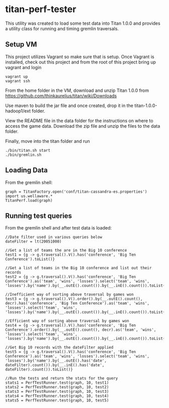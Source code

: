 # titan-perf-tester

This utility was created to load some test data into Titan 1.0.0 and provides a utility class for running and timing gremlin traversals.

## Setup VM

This project utilizes Vagrant so make sure that is setup.  Once Vagrant is installed, check out this project and from the root of this project bring up vagrant and login

```
vagrant up
vagrant ssh
```

From the home folder in the VM, download and unzip Titan 1.0.0 from https://github.com/thinkaurelius/titan/wiki/Downloads

Use maven to build the jar file and once created, drop it in the titan-1.0.0-hadoop1/ext folder.

View the README file in the data folder for the instructions on where to access the game data.  Download the zip file and unzip the files to the data folder.

Finally, move into the titan folder and run

```
./bin/titan.sh start
./bin/gremlin.sh
```

## Loading Data

From the gremlin shell:

```
graph = TitanFactory.open('conf/titan-cassandra-es.properties')
import us.wellaware.*
TitanPerf.load(graph)
```

## Running test queries

From the gremlin shell and after test data is loaded:

```
//Date filter used in various queries below
dateFilter = lt(20051000)

//Get a list of teams the are in the Big 10 conference
test1 = {g -> g.traversal().V().has('conference', 'Big Ten Conference').toList()}

//Get a list of teams in the Big 10 conference and list out their records
test2 = {g -> g.traversal().V().has('conference', 'Big Ten Conference').as('team', 'wins', 'losses').select('team', 'wins', 'losses').by('name').by(__.outE().count()).by(__.inE().count()).toList()}

//Inefficient way of sorting above traversal by games won
test3 = {g -> g.traversal().V().order().by(__.outE().count(), decr).has('conference', 'Big Ten Conference').as('team', 'wins', 'losses').select('team', 'wins', 'losses').by('name').by(__.outE().count()).by(__.inE().count()).toList()}

//Efficient way of sorting above traversal by games won
test4 = {g -> g.traversal().V().has('conference', 'Big Ten Conference').order().by(__.outE().count(), decr).as('team', 'wins', 'losses').select('team', 'wins', 'losses').by('name').by(__.outE().count()).by(__.inE().count()).toList()}

//Get Big 10 records with the dateFilter applied
test5 = {g -> g.traversal().V().has('conference', 'Big Ten Conference').as('team', 'wins', 'losses').select('team', 'wins', 'losses').by('name').by(__.outE().has('date', dateFilter).count()).by(__.inE().has('date', dateFilter).count()).toList()}

//Run the tests and return the stats for the query
stats1 = PerfTestRunner.test(graph, 10, test1)
stats2 = PerfTestRunner.test(graph, 10, test2)
stats3 = PerfTestRunner.test(graph, 10, test3)
stats4 = PerfTestRunner.test(graph, 10, test4)
stats5 = PerfTestRunner.test(graph, 10, test5)
```
